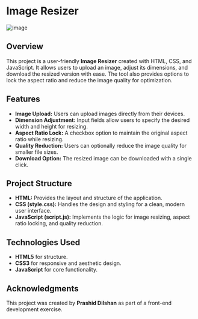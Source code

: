 # Image Resizer 

![image](https://github.com/user-attachments/assets/48c8fac7-ca42-43ea-8a09-32e2285dff9a)


## Overview
This project is a user-friendly **Image Resizer** created with HTML, CSS, and JavaScript. It allows users to upload an image, adjust its dimensions, and download the resized version with ease. The tool also provides options to lock the aspect ratio and reduce the image quality for optimization.

## Features
- **Image Upload:** Users can upload images directly from their devices.
- **Dimension Adjustment:** Input fields allow users to specify the desired width and height for resizing.
- **Aspect Ratio Lock:** A checkbox option to maintain the original aspect ratio while resizing.
- **Quality Reduction:** Users can optionally reduce the image quality for smaller file sizes.
- **Download Option:** The resized image can be downloaded with a single click.

## Project Structure
- **HTML:** Provides the layout and structure of the application.
- **CSS (style.css):** Handles the design and styling for a clean, modern user interface.
- **JavaScript (script.js):** Implements the logic for image resizing, aspect ratio locking, and quality reduction.


## Technologies Used
- **HTML5** for structure.
- **CSS3** for responsive and aesthetic design.
- **JavaScript** for core functionality.


## Acknowledgments
This project was created by **Prashid Dilshan** as part of a front-end development exercise.  

